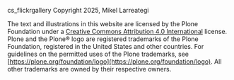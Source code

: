 cs_flickrgallery Copyright 2025, Mikel Larreategi

The text and illustrations in this website are licensed by the Plone Foundation under a [Creative Commons Attribution 4.0 International](https://creativecommons.org/licenses/by/4.0/) license. Plone and the Plone® logo are registered trademarks of the Plone Foundation, registered in the United States and other countries. For guidelines on the permitted uses of the Plone trademarks, see [https://plone.org/foundation/logo](https://plone.org/foundation/logo). All other trademarks are owned by their respective owners.
